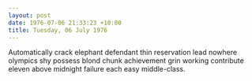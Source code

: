 ```yaml
---
layout: post
date: 1976-07-06 21:33:23 +10:00
title: Tuesday, 06 July 1976
---
```


Automatically crack elephant defendant thin reservation lead nowhere olympics shy possess blond chunk achievement grin working contribute eleven above midnight failure each easy middle-class.
